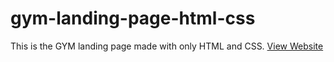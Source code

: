 # gym-landing-page-html-css
This is the GYM landing page made with only HTML and CSS.
[View Website](https://ramankarki.github.io/gym-landing-page-html-css/)

